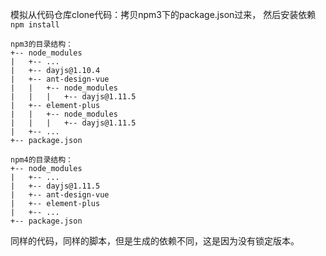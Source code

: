 模拟从代码仓库clone代码：拷贝npm3下的package.json过来， 然后安装依赖
`npm install`

```
npm3的目录结构：
+-- node_modules
|   +-- ...
|   +-- dayjs@1.10.4
|   +-- ant-design-vue
|   |   +-- node_modules
|   |   |   +-- dayjs@1.11.5
|   +-- element-plus
|   |   +-- node_modules
|   |   |   +-- dayjs@1.11.5
|   +-- ...
+-- package.json
```

```
npm4的目录结构：
+-- node_modules
|   +-- ...
|   +-- dayjs@1.11.5
|   +-- ant-design-vue
|   +-- element-plus
|   +-- ...
+-- package.json
```

同样的代码，同样的脚本，但是生成的依赖不同，这是因为没有锁定版本。
